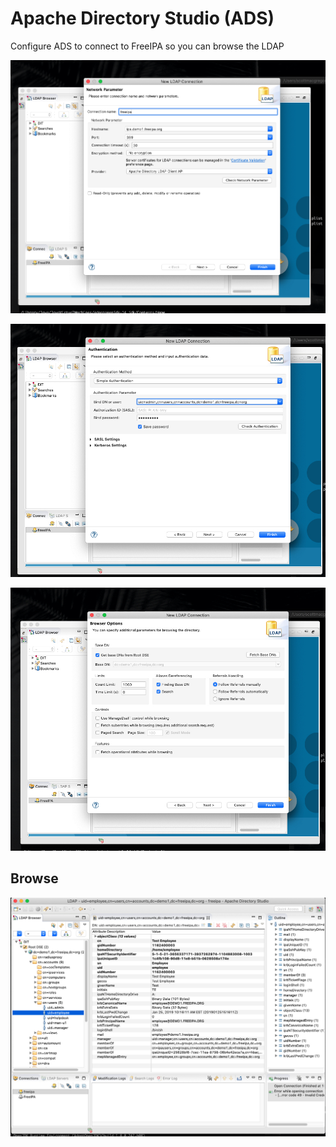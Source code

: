 # Apache Directory Studio (ADS)

Configure ADS to connect to FreeIPA so you can browse the LDAP

![Token Request](media/ADS-address-binding.png)

![Token Request](media/ADS-auth-binding.png)

![Token Request](media/ADS-baseDN.png)

## Browse

![Token Request](media/ADS-users.png)
